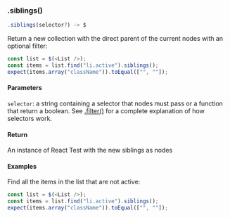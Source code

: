 ### .siblings()

```js
.siblings(selector?) -> $
```

Return a new collection with the direct parent of the current nodes with an optional filter:

```js
const list = $(<List />);
const items = list.find("li.active").siblings();
expect(items.array("className")).toEqual(["", ""]);
```

#### Parameters

`selector`: a string containing a selector that nodes must pass or a function that return a boolean. See [.filter()](#filter) for a complete explanation of how selectors work.

#### Return

An instance of React Test with the new siblings as nodes

#### Examples

Find all the items in the list that are not active:

```js
const list = $(<List />);
const items = list.find("li.active").siblings();
expect(items.array("className")).toEqual(["", ""]);
```
